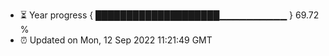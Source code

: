 - ⏳ Year progress { ████████████████████▁▁▁▁▁▁▁▁▁▁ } 69.72 %
- ⏰ Updated on Mon, 12 Sep 2022 11:21:49 GMT

